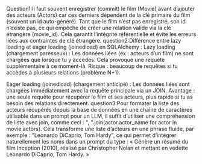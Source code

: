 Question1:Il faut souvent enregistrer (commit) le film (Movie) avant d’ajouter des acteurs (Actors) car ces derniers dépendent de la clé primaire du film (souvent un id auto-généré). Tant que le film n’est pas enregistré, son id n’existe pas, ce qui empêche de créer une relation valide via la clé étrangère (movie_id). Cela garantit l’intégrité référentielle et évite les erreurs liées aux contraintes de clé étrangère.
question2:Différence entre lazy loading et eager loading (joinedload) en SQLAlchemy :
Lazy loading (chargement paresseux) :
Les données liées (ex : acteurs d’un film) ne sont chargées que lorsque tu y accèdes. Cela provoque une requête supplémentaire à ce moment-là.
Risque : beaucoup de requêtes si tu accèdes à plusieurs relations (problème N+1).

Eager loading (joinedload) (chargement anticipé) :
Les données liées sont chargées immédiatement avec la requête principale via un JOIN.
Avantage : une seule requête pour récupérer le film et ses acteurs, plus rapide si tu as besoin des relations directement.
question3:Pour formater la liste des acteurs récupérés depuis la base de données en une chaîne de caractères utilisable dans un prompt pour un LLM, il suffit d’utiliser une compréhension de liste avec join, comme ceci : ", ".join(actor.actor_name for actor in movie.actors). Cela transforme une liste d’acteurs en une phrase fluide, par exemple : "Leonardo DiCaprio, Tom Hardy", ce qui permet d’intégrer naturellement les noms dans un prompt du type : « Génère un résumé du film Inception (2010), réalisé par Christopher Nolan et mettant en vedette Leonardo DiCaprio, Tom Hardy. »


